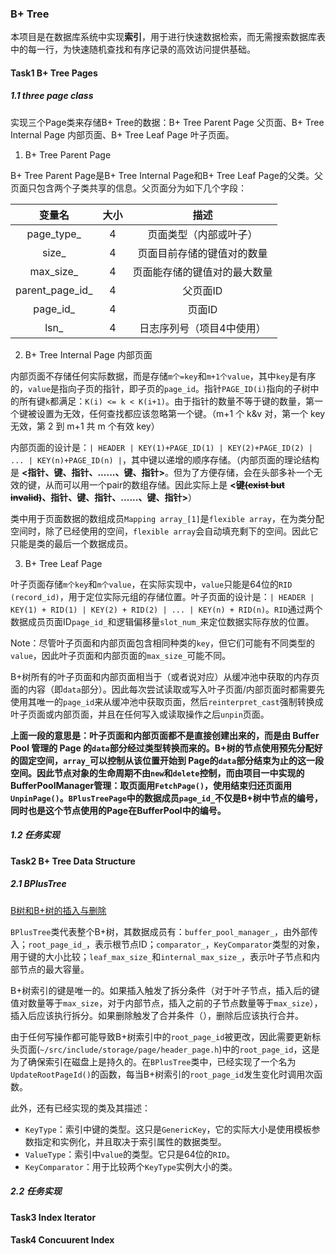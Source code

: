 ### B+ Tree

本项目是在数据库系统中实现**索引**，用于进行快速数据检索，而无需搜索数据库表中的每一行，为快速随机查找和有序记录的高效访问提供基础。

#### Task1 B+ Tree Pages

##### 1.1 three page class

实现三个Page类来存储B+ Tree的数据：B+ Tree Parent Page 父页面、B+ Tree Internal Page 内部页面、B+ Tree Leaf Page 叶子页面。

1. B+ Tree Parent Page

B+ Tree Parent Page是B+ Tree Internal Page和B+ Tree Leaf Page的父类。父页面只包含两个子类共享的信息。父页面分为如下几个字段：

|变量名|大小|描述|
|:-:|:-:|:-:|
|page_type_|4|页面类型（内部或叶子）|
|size_|4|页面目前存储的键值对的数量|
|max_size_|4|页面能存储的键值对的最大数量|
|parent_page_id_|4|父页面ID|
|page_id_|4|页面ID|
|lsn_|4|日志序列号（项目4中使用）|

2. B+ Tree Internal Page 内部页面

内部页面不存储任何实际数据，而是存储`m个=key`和`m+1个value`，其中`key`是有序的，`value`是指向子页的指针，即子页的`page_id`。指针`PAGE_ID(i)`指向的子树中的所有键`k`都满足：`K(i) <= k < K(i+1)`。由于指针的数量不等于键的数量，第一个键被设置为无效，任何查找都应该忽略第一个键。（m+1 个 k&v 对，第一个 key 无效，第 2 到 m+1 共 m 个有效 key）

内部页面的设计是：`| HEADER | KEY(1)+PAGE_ID(1) | KEY(2)+PAGE_ID(2) | ... | KEY(n)+PAGE_ID(n) |`，其中键以递增的顺序存储。（内部页面的理论结构是 **<指针、键、指针、......、键、指针>**。但为了方便存储，会在头部多补一个无效的键，从而可以用一个pair的数组存储。因此实际上是 **<~~键(exist but invalid)~~、指针、键、指针、......、键、指针>**）

类中用于页面数据的数组成员`Mapping array_[1]`是`flexible array`，在为类分配空间时，除了已经使用的空间，`flexible array`会自动填充剩下的空间。因此它只能是类的最后一个数据成员。

3. B+ Tree Leaf Page

叶子页面存储`m个key`和`m个value`，在实际实现中，`value`只能是64位的`RID (record_id)`，用于定位实际元组的存储位置。叶子页面的设计是：`| HEADER | KEY(1) + RID(1) | KEY(2) + RID(2) | ... | KEY(n) + RID(n)`。`RID`通过两个数据成员页面ID`page_id_`和逻辑偏移量`slot_num_`来定位数据实际存放的位置。

Note：尽管叶子页面和内部页面包含相同种类的`key`，但它们可能有不同类型的`value`，因此叶子页面和内部页面的`max_size_`可能不同。

B+树所有的叶子页面和内部页面相当于（或者说对应）从缓冲池中获取的内存页面的内容（即`data`部分）。因此每次尝试读取或写入叶子页面/内部页面时都需要先使用其唯一的`page_id`来从缓冲池中获取页面，然后`reinterpret_cast`强制转换成叶子页面或内部页面，并且在任何写入或读取操作之后`unpin`页面。

**上面一段的意思是：叶子页面和内部页面都不是直接创建出来的，而是由 Buffer Pool 管理的 Page 的`data`部分经过类型转换而来的。B+树的节点使用预先分配好的固定空间，`array_`可以控制从该位置开始到 Page的`data`部分结束为止的这一段空间。因此节点对象的生命周期不由`new`和`delete`控制，而由项目一中实现的BufferPoolManager管理：取页面用`FetchPage()`，使用结束归还页面用`UnpinPage()`。`BPlusTreePage`中的数据成员`page_id_`不仅是B+树中节点的编号，同时也是这个节点使用的Page在BufferPool中的编号。**

##### 1.2 任务实现

#### Task2 B+ Tree Data Structure

##### 2.1 BPlusTree

[B树和B+树的插入与删除](https://www.cnblogs.com/nullzx/p/8729425.html)

`BPlusTree`类代表整个B+树，其数据成员有：`buffer_pool_manager_`，由外部传入；`root_page_id_`，表示根节点ID；`comparator_`，`KeyComparator`类型的对象，用于键的大小比较；`leaf_max_size_`和`internal_max_size_`，表示叶子节点和内部节点的最大容量。

B+树索引的键是唯一的。如果插入触发了拆分条件（对于叶子节点，插入后的键值对数量等于`max_size`，对于内部节点，插入之前的子节点数量等于`max_size`），插入后应该执行拆分。如果删除触发了合并条件（），删除后应该执行合并。

由于任何写操作都可能导致B+树索引中的`root_page_id`被更改，因此需要更新标头页面(`~/src/include/storage/page/header_page.h`)中的`root_page_id`，这是为了确保索引在磁盘上是持久的。在`BPlusTree`类中，已经实现了一个名为`UpdateRootPageId()`的函数，每当B+树索引的`root_page_id`发生变化时调用次函数。

此外，还有已经实现的类及其描述：

* `KeyType`：索引中键的类型。这只是`GenericKey`，它的实际大小是使用模板参数指定和实例化，并且取决于索引属性的数据类型。
* `ValueType`：索引中`value`的类型。它只是64位的`RID`。
* `KeyComparator`：用于比较两个`KeyType`实例大小的类。

##### 2.2 任务实现

#### Task3 Index Iterator

#### Task4 Concuurent Index
